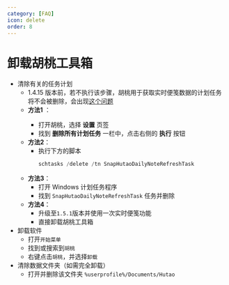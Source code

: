 ```yaml
---
category: [FAQ]
icon: delete
order: 8
---
```

# 卸载胡桃工具箱

- 清除有关的任务计划
    - 1.4.15 版本前，若不执行该步骤，胡桃用于获取实时便笺数据的计划任务将不会被删除，会出现[这个问题](FAQ.md#为什么会弹出需要使用新应用以打开的对话框)
    - **方法1** <Badge text="仅限早于 1.4.15 的版本" type="tip" />：
        - 打开胡桃，选择 **设置** 页签
        - 找到 **删除所有计划任务** 一栏中，点击右侧的 **执行** 按钮 <Badge text="需要管理员模式" type="tip" />
    - **方法2**：
        - 执行下方的脚本
           ``` PowerShell
           schtasks /delete /tn SnapHutaoDailyNoteRefreshTask
           ```
    - **方法3**：
        - 打开 Windows 计划任务程序
        - 找到 `SnapHutaoDailyNoteRefreshTask` 任务并删除
    - **方法4**：
        - 升级至`1.5.1`版本并使用一次实时便笺功能
        - 直接卸载胡桃工具箱
- 卸载软件
    - 打开`开始菜单`
    - 找到或搜索到`胡桃`
    - 右键点击`胡桃`，并选择`卸载`
- 清除数据文件夹（如需完全卸载）
    - 打开并删除该文件夹 `%userprofile%/Documents/Hutao`